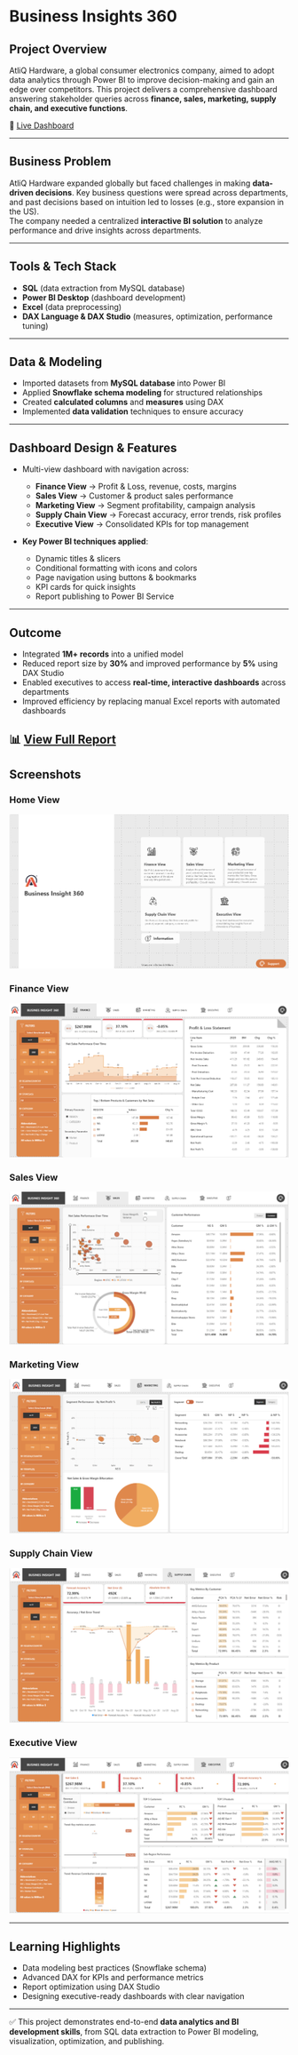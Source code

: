 # Business Insights 360

## Project Overview
AtliQ Hardware, a global consumer electronics company, aimed to adopt data analytics through Power BI to improve decision-making and gain an edge over competitors. This project delivers a comprehensive dashboard answering stakeholder queries across **finance, sales, marketing, supply chain, and executive functions**.

🔗 [Live Dashboard](https://app.powerbi.com/view?r=eyJrIjoiMWYyOWIxOTUtOWQzYS00NWMzLTk1MzQtNjYwYThhZDA1ZWExIiwidCI6ImZiZjM2YjQxLWM0Y2UtNGVkMy1iY2U0LWU3MDYzZDcyODNjMiJ9)  

---

## Business Problem
AtliQ Hardware expanded globally but faced challenges in making **data-driven decisions**. Key business questions were spread across departments, and past decisions based on intuition led to losses (e.g., store expansion in the US).  
The company needed a centralized **interactive BI solution** to analyze performance and drive insights across departments.

---

## Tools & Tech Stack
- **SQL** (data extraction from MySQL database)  
- **Power BI Desktop** (dashboard development)  
- **Excel** (data preprocessing)  
- **DAX Language & DAX Studio** (measures, optimization, performance tuning)

---

## Data & Modeling
- Imported datasets from **MySQL database** into Power BI  
- Applied **Snowflake schema modeling** for structured relationships  
- Created **calculated columns** and **measures** using DAX  
- Implemented **data validation** techniques to ensure accuracy  

---

## Dashboard Design & Features
- Multi-view dashboard with navigation across:
  - **Finance View** → Profit & Loss, revenue, costs, margins  
  - **Sales View** → Customer & product sales performance  
  - **Marketing View** → Segment profitability, campaign analysis  
  - **Supply Chain View** → Forecast accuracy, error trends, risk profiles  
  - **Executive View** → Consolidated KPIs for top management  

- **Key Power BI techniques applied**:
  - Dynamic titles & slicers  
  - Conditional formatting with icons and colors  
  - Page navigation using buttons & bookmarks  
  - KPI cards for quick insights  
  - Report publishing to Power BI Service  

---

## Outcome
- Integrated **1M+ records** into a unified model  
- Reduced report size by **30%** and improved performance by **5%** using DAX Studio  
- Enabled executives to access **real-time, interactive dashboards** across departments  
- Improved efficiency by replacing manual Excel reports with automated dashboards  

📊 [View Full Report](https://app.powerbi.com/view?r=eyJrIjoiMWYyOWIxOTUtOWQzYS00NWMzLTk1MzQtNjYwYThhZDA1ZWExIiwidCI6ImZiZjM2YjQxLWM0Y2UtNGVkMy1iY2U0LWU3MDYzZDcyODNjMiJ9)
---

## Screenshots
### Home View  
![Home](https://github.com/HarshaVallabuni/Business_Insights-360/blob/main/Home.png)

### Finance View  
![Finance](https://github.com/HarshaVallabuni/Business_Insights-360/blob/main/Financial%20View.png)

### Sales View  
![Sales](https://github.com/HarshaVallabuni/Business_Insights-360/blob/main/Sales%20View.png)

### Marketing View  
![Marketing](https://github.com/HarshaVallabuni/Business_Insights-360/blob/main/Marketing%20View.png)

### Supply Chain View  
![Supply Chain](https://github.com/HarshaVallabuni/Business_Insights-360/blob/main/Supply%20Chain%20View.png)

### Executive View  
![EXecutive](https://github.com/HarshaVallabuni/Business_Insights-360/blob/main/Executive%20View.png)

---

## Learning Highlights
- Data modeling best practices (Snowflake schema)  
- Advanced DAX for KPIs and performance metrics  
- Report optimization using DAX Studio  
- Designing executive-ready dashboards with clear navigation  

---

✅ This project demonstrates end-to-end **data analytics and BI development skills**, from SQL data extraction to Power BI modeling, visualization, optimization, and publishing.  

